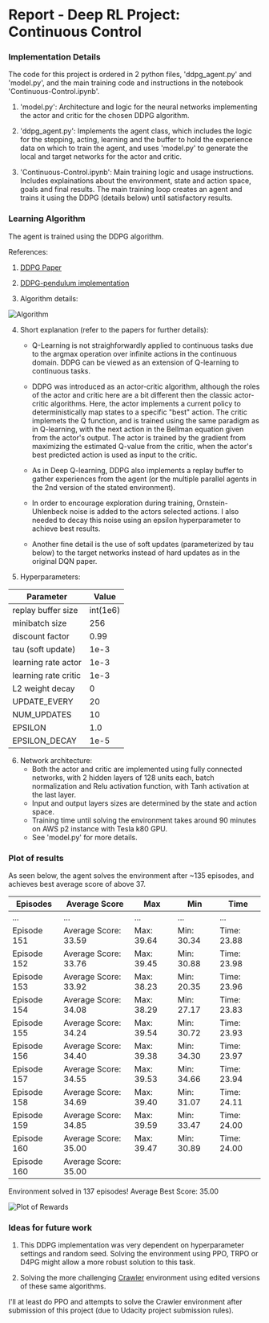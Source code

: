 [//]: # (Image References)

[image1]: https://user-images.githubusercontent.com/15965062/47237461-d2a90b00-d3e7-11e8-96a0-f0c9a0b7ad1d.png "Algorithm"
[image2]: add_plot_rewards "Plot of Rewards"

# Report - Deep RL Project: Continuous Control

### Implementation Details

The code for this project is ordered in 2 python files, 'ddpg_agent.py' and 'model.py', and the main training code and instructions in the notebook 'Continuous-Control.ipynb'. 

1. 'model.py': Architecture and logic for the neural networks implementing the actor and critic for the chosen DDPG algorithm.

2. 'ddpg_agent.py': Implements the agent class, which includes the logic for the stepping, acting, learning and the buffer to hold the experience data on which to train the agent, and uses 'model.py' to generate the local and target networks for the actor and critic.

3. 'Continuous-Control.ipynb': Main training logic and usage instructions. Includes explainations about the environment, state and action space, goals and final results. The main training loop creates an agent and trains it using the DDPG (details below) until satisfactory results. 

### Learning Algorithm

The agent is trained using the DDPG algorithm.

References:
1. [DDPG Paper](https://arxiv.org/pdf/1509.02971.pdf)

2. [DDPG-pendulum implementation](https://github.com/udacity/deep-reinforcement-learning/tree/master/ddpg-pendulum)

3. Algorithm details: 

![Algorithm][image1]


4. Short explanation (refer to the papers for further details):
    - Q-Learning is not straighforwardly applied to continuous tasks due to the argmax operation over infinite actions in the continuous domain. DDPG can be viewed as an extension of Q-learning to continuous tasks.

    - DDPG was introduced as an actor-critic algorithm, although the roles of the actor and critic here are a bit different then the classic actor-critic algorithms. Here, the actor implements a current policy to deterministically map states to a specific "best" action. The critic implemets the Q function, and is trained using the same paradigm as in Q-learning, with the next action in the Bellman equation given from the actor's output. The actor is trained by the gradient from maximizing the estimated Q-value from the critic, when the actor's best predicted action is used as input to the critic.
    
    - As in Deep Q-learning, DDPG also implements a replay buffer to gather experiences from the agent (or the multiple parallel agents in the 2nd version of the stated environment). 
    
    - In order to encourage exploration during training, Ornstein-Uhlenbeck noise is added to the actors selected actions. I also needed to decay this noise using an epsilon hyperparameter to achieve best results.
    
    - Another fine detail is the use of soft updates (parameterized by tau below) to the target networks instead of hard updates as in the original DQN paper. 
    
6. Hyperparameters:

Parameter | Value
--- | ---
replay buffer size | int(1e6)
minibatch size | 256
discount factor | 0.99  
tau (soft update) | 1e-3
learning rate actor | 1e-3
learning rate critic | 1e-3
L2 weight decay | 0
UPDATE_EVERY | 20
NUM_UPDATES | 10
EPSILON | 1.0
EPSILON_DECAY | 1e-5

6. Network architecture:
    - Both the actor and critic are implemented using fully connected networks, with 2 hidden layers of 128 units each, batch normalization and Relu activation function, with Tanh activation at the last layer.
    - Input and output layers sizes are determined by the state and action space.
    - Training time until solving the environment takes around 90 minutes on AWS p2 instance with Tesla k80 GPU.
    - See 'model.py' for more details.

### Plot of results

As seen below, the agent solves the environment after ~135 episodes, and achieves best average score of above 37.

Episodes | Average Score | Max | Min | Time
--- | --- | --- | --- | ---
... | ... | ... | ... | ...
Episode 151 | Average Score: 33.59 | Max: 39.64 | Min: 30.34 | Time: 23.88
Episode 152 | Average Score: 33.76 | Max: 39.45 | Min: 30.88 | Time: 23.98
Episode 153 | Average Score: 33.92 | Max: 38.23 | Min: 20.35 | Time: 23.96
Episode 154 | Average Score: 34.08 | Max: 38.29 | Min: 27.17 | Time: 23.83
Episode 155 | Average Score: 34.24 | Max: 39.54 | Min: 30.72 | Time: 23.93
Episode 156 | Average Score: 34.40 | Max: 39.38 | Min: 34.30 | Time: 23.97
Episode 157 | Average Score: 34.55 | Max: 39.53 | Min: 34.66 | Time: 23.94
Episode 158 | Average Score: 34.69 | Max: 39.40 | Min: 31.07 | Time: 24.11
Episode 159 | Average Score: 34.85 | Max: 39.59 | Min: 33.47 | Time: 24.00
Episode 160 | Average Score: 35.00 | Max: 39.47 | Min: 30.89 | Time: 24.00
Episode 160	| Average Score: 35.00 | | |  

Environment solved in 137 episodes!	Average Best Score: 35.00

![Plot of Rewards][image2]

###  Ideas for future work

1. This DDPG implementation was very dependent on hyperparameter settings and random seed. Solving the environment using PPO, TRPO or D4PG might allow a more robust solution to this task.

2. Solving the more challenging [Crawler](https://github.com/Unity-Technologies/ml-agents/blob/master/docs/Learning-Environment-Examples.md#crawler) environment using edited versions of these same algorithms. 

I'll at least do PPO and attempts to solve the Crawler environment after submission of this project (due to Udacity project submission rules).
